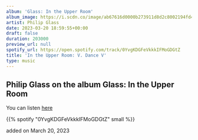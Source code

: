 ```yaml
---
album: 'Glass: In the Upper Room'
album_image: https://i.scdn.co/image/ab67616d0000b273911d8d2c8002194fd4adbd6a
artist: Philip Glass
date: 2023-03-20 18:59:55+00:00
draft: false
duration: 203000
preview_url: null
spotify_url: https://open.spotify.com/track/0YvgKDGFeVkkkIFMoGDGtZ
title: 'In the Upper Room: V. Dance V'
type: music
---
```



## Philip Glass on the album Glass: In the Upper Room

You can listen [here](https://open.spotify.com/track/0YvgKDGFeVkkkIFMoGDGtZ)

{{% spotify "0YvgKDGFeVkkkIFMoGDGtZ" small %}}

added on March 20, 2023